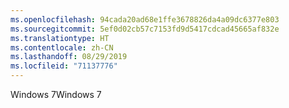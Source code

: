 ```yaml
---
ms.openlocfilehash: 94cada20ad68e1ffe3678826da4a09dc6377e803
ms.sourcegitcommit: 5ef0d02cb57c7153fd9d5417cdcad45665af832e
ms.translationtype: HT
ms.contentlocale: zh-CN
ms.lasthandoff: 08/29/2019
ms.locfileid: "71137776"
---
```

<span data-ttu-id="6a848-101">Windows 7</span><span class="sxs-lookup"><span data-stu-id="6a848-101">Windows 7</span></span>